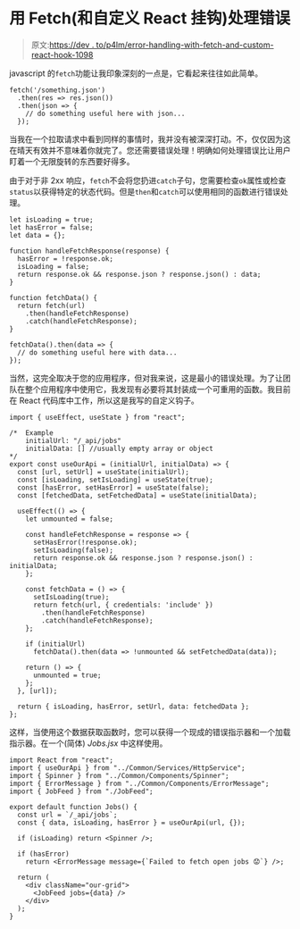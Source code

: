# 用 Fetch(和自定义 React 挂钩)处理错误

> 原文:[https://dev . to/p4lm/error-handling-with-fetch-and-custom-react-hook-1098](https://dev.to/p4lm/error-handling-with-fetch-and-custom-react-hook-1098)

javascript 的`fetch`功能让我印象深刻的一点是，它看起来往往如此简单。

```
fetch('/something.json')
  .then(res => res.json())
  .then(json => {
    // do something useful here with json...
  }); 
```

当我在一个拉取请求中看到同样的事情时，我并没有被深深打动。不，仅仅因为这在晴天有效并不意味着你就完了。您还需要错误处理！明确如何处理错误比让用户盯着一个无限旋转的东西要好得多。

由于对于非 2xx 响应，`fetch`不会将您扔进`catch`子句，您需要检查`ok`属性或检查`status`以获得特定的状态代码。但是`then`和`catch`可以使用相同的函数进行错误处理。

```
let isLoading = true;
let hasError = false;
let data = {};

function handleFetchResponse(response) {
  hasError = !response.ok;
  isLoading = false;
  return response.ok && response.json ? response.json() : data;
}

function fetchData() {
  return fetch(url)
    .then(handleFetchResponse)
    .catch(handleFetchResponse);
}

fetchData().then(data => {
  // do something useful here with data...
}); 
```

当然，这完全取决于您的应用程序，但对我来说，这是最小的错误处理。为了让团队在整个应用程序中使用它，我发现有必要将其封装成一个可重用的函数。我目前在 React 代码库中工作，所以这是我写的自定义钩子。

```
import { useEffect, useState } from "react";

/*  Example
    initialUrl: "/_api/jobs"
    initialData: [] //usually empty array or object
*/
export const useOurApi = (initialUrl, initialData) => {
  const [url, setUrl] = useState(initialUrl);
  const [isLoading, setIsLoading] = useState(true);
  const [hasError, setHasError] = useState(false);
  const [fetchedData, setFetchedData] = useState(initialData);

  useEffect(() => {
    let unmounted = false;

    const handleFetchResponse = response => {
      setHasError(!response.ok);
      setIsLoading(false);
      return response.ok && response.json ? response.json() : initialData;
    };

    const fetchData = () => {
      setIsLoading(true);
      return fetch(url, { credentials: 'include' })
        .then(handleFetchResponse)
        .catch(handleFetchResponse);
    };

    if (initialUrl)
      fetchData().then(data => !unmounted && setFetchedData(data));

    return () => {
      unmounted = true;
    };
  }, [url]);

  return { isLoading, hasError, setUrl, data: fetchedData };
}; 
```

这样，当使用这个数据获取函数时，您可以获得一个现成的错误指示器和一个加载指示器。在一个(简体) *Jobs.jsx* 中这样使用。

```
import React from "react";
import { useOurApi } from "../Common/Services/HttpService";
import { Spinner } from "../Common/Components/Spinner";
import { ErrorMessage } from "../Common/Components/ErrorMessage";
import { JobFeed } from "./JobFeed";

export default function Jobs() {
  const url = `/_api/jobs`;
  const { data, isLoading, hasError } = useOurApi(url, {});

  if (isLoading) return <Spinner />;

  if (hasError)
    return <ErrorMessage message={`Failed to fetch open jobs 😟`} />;

  return (
    <div className="our-grid">
      <JobFeed jobs={data} />
    </div>
  );
} 
```